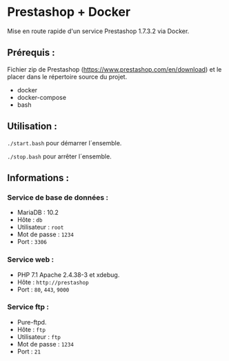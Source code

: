 # Prestashop + Docker

Mise en route rapide d'un service Prestashop 1.7.3.2 via Docker.

## Prérequis :

Fichier zip de Prestashop (https://www.prestashop.com/en/download) et le placer dans le répertoire source du projet.

- docker
- docker-compose
- bash

## Utilisation :

`./start.bash` pour démarrer l´ensemble.

`./stop.bash` pour arrêter l´ensemble.

## Informations :

### Service de base de données :
- MariaDB : 10.2
- Hôte : `db`
- Utilisateur : `root`
- Mot de passe : `1234`
- Port : `3306`

### Service web :
- PHP 7.1 Apache 2.4.38-3 et xdebug.
- Hôte : `http://prestashop`
- Port : `80`, `443`, `9000` 

### Service ftp :
- Pure-ftpd.
- Hôte : `ftp`
- Utilisateur : `ftp`
- Mot de passe : `1234`
- Port : `21`
